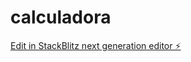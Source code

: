 # calculadora

[Edit in StackBlitz next generation editor ⚡️](https://stackblitz.com/~/github.com/DavidLinoe/calculadora)